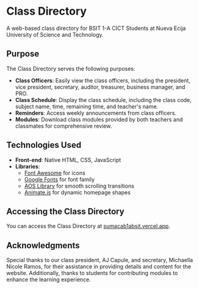 # Class Directory

A web-based class directory for BSIT 1-A CICT Students at Nueva Ecija University of Science and Technology.

## Purpose

The Class Directory serves the following purposes:

- **Class Officers**: Easily view the class officers, including the president, vice president, secretary, auditor, treasurer, business manager, and PRO.
- **Class Schedule**: Display the class schedule, including the class code, subject name, time, remaining time, and teacher's name.
- **Reminders**: Access weekly announcements from class officers.
- **Modules**: Download class modules provided by both teachers and classmates for comprehensive review.

## Technologies Used

- **Front-end**: Native HTML, CSS, JavaScript
- **Libraries**:
  - [Font Awesome](https://fontawesome.com/) for icons
  - [Google Fonts](https://fonts.google.com/) for font family
  - [AOS Library](https://michalsnik.github.io/aos/) for smooth scrolling transitions
  - [Animate.js](https://animate.js/) for dynamic homepage shapes

## Accessing the Class Directory

You can access the Class Directory at [sumacab1absit.vercel.app](https://sumacab1absit.vercel.app/).

## Acknowledgments

Special thanks to our class president, AJ Capule, and secretary, Michaella Nicole Ramos, for their assistance in providing details and content for the website. Additionally, thanks to students for contributing modules to enhance the learning experience.
